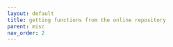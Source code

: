 ```yaml
---
layout: default
title: getting functions from the online repository
parent: misc
nav_order: 2
---
```

